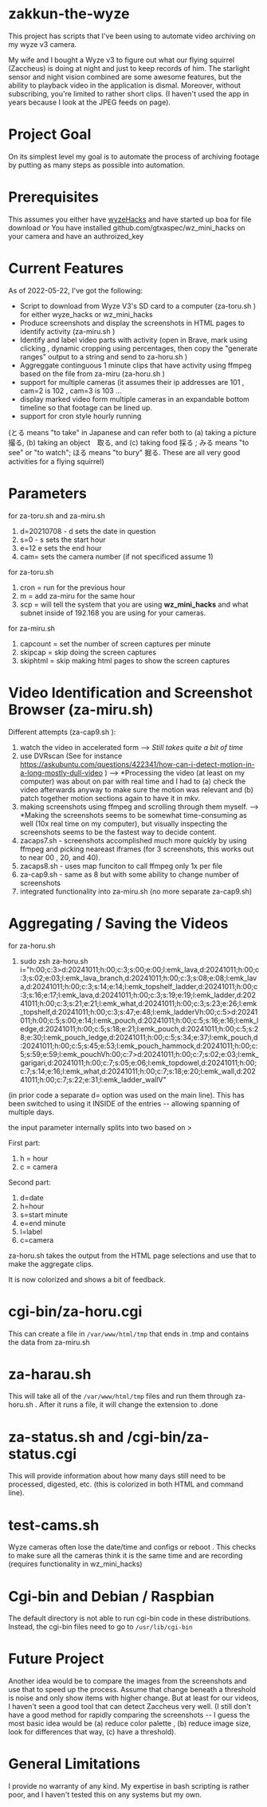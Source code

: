 # zakkun-the-wyze

This project has scripts that I've been using to automate video archiving on my wyze v3 camera. 

My wife and I bought a Wyze v3 to figure out what our flying squirrel (Zaccheus) is doing at night and just to keep records of him. The starlight sensor and night vision combined are some awesome features, but the ability to playback video in the application is dismal. Moreover, without subscribing, you're limited to rather short clips. (I haven't used the app in years because I look at the JPEG feeds on page).

# Project Goal

On its simplest level my goal is to automate the process of archiving footage by putting as many steps as possible into automation.

# Prerequisites

This assumes you either have [wyzeHacks](https://github.com/HclX/WyzeHacks) and have started up boa for file download
*or* 
You have installed github.com/gtxaspec/wz_mini_hacks on your camera and have an authroized_key


# Current Features

As of 2022-05-22, I've got the following:
* Script to download from Wyze V3's SD card to a computer (za-toru.sh ) for either wyze_hacks or wz_mini_hacks
* Produce screenshots and display the screenshots in HTML pages to identify activity (za-miru.sh )
* Identify and label video parts with activity (open in Brave, mark using clicking , dynamic cropping using percentages, then copy the "generate ranges" output to a string and send to za-horu.sh )
* Aggreggate continguous 1 minute clips that have activity using ffmpeg based on the file from za-miru (za-horu.sh )
* support for multiple cameras (it assumes their ip addresses are 101 , cam=2 is 102 , cam=3 is 103 ...
* display marked video form multiple cameras in an expandable bottom timeline so that footage can be lined up.
* support for cron style hourly running



(とる means "to take" in Japanese and can refer both to (a) taking a picture　撮る, (b) taking an object　取る, and (c) taking food 採る ; みる means "to see" or "to watch"; ほる means "to bury" 掘る. These are all very good activities for a flying squirrel)

# Parameters

for za-toru.sh and za-miru.sh  
1. d=20210708  - d sets the date in question
2. s=0 - s sets the start hour
3. e=12  e sets the end hour
4. cam= sets the camera number (if not specificed assume 1)

for za-toru.sh 
1. cron = run for the previous hour
2. m = add za-miru for the same hour
3. scp = will tell the system that you are using **wz_mini_hacks** and what subnet inside of 192.168 you are using for your cameras.

for za-miru.sh
1. capcount = set the number of screen captures per minute 
2. skipcap = skip doing the screen captures
3. skiphtml = skip making html pages to show the screen captures


# Video Identification and Screenshot Browser (za-miru.sh)


Different attempts (za-cap9.sh ):
1. watch the video in accelerated form --> *Still takes quite a bit of time*
2. use DVRscan (See for instance https://askubuntu.com/questions/422341/how-can-i-detect-motion-in-a-long-mostly-dull-video ) --> *Processing the video (at least on my computer) was about on par with real time and I had to (a) check the video afterwards anyway to make sure the motion was relevant and (b) patch together motion sections again to have it in mkv.
3. making screenshots using ffmpeg and scrolling through them myself. --> *Making the screenshots seems to be somewhat time-consuming as well (10x real time on my computer), but visually inspecting the screenshots seems to be the fastest way to decide content.
4. zacaps7.sh - screenshots accomplished much more quickly by using ffmpeg and picking neareast iframes (for 3 screenshots, this works out to near 00 , 20, and 40).
5. zacaps8.sh - uses map funciton to call ffmpeg only 1x per file
6. za-cap9.sh - same as 8 but with some ability to change number of screenshots
7. integrated functionality into za-miru.sh (no more separate za-cap9.sh)


# Aggregating / Saving the Videos
for za-horu.sh
1. sudo zsh za-horu.sh  i="h:00;c:3>d:20241011;h:00;c:3;s:00;e:00;l:emk_lava,d:20241011;h:00;c:3;s:02;e:03;l:emk_lava_branch,d:20241011;h:00;c:3;s:08;e:08;l:emk_lava,d:20241011;h:00;c:3;s:14;e:14;l:emk_topshelf_ladder,d:20241011;h:00;c:3;s:16;e:17;l:emk_lava,d:20241011;h:00;c:3;s:19;e:19;l:emk_ladder,d:20241011;h:00;c:3;s:21;e:21;l:emk_what,d:20241011;h:00;c:3;s:23;e:26;l:emk_topshelf,d:20241011;h:00;c:3;s:47;e:48;l:emk_ladderVh:00;c:5>d:20241011;h:00;c:5;s:00;e:14;l:emk_pouch,d:20241011;h:00;c:5;s:16;e:16;l:emk_ledge,d:20241011;h:00;c:5;s:18;e:21;l:emk_pouch,d:20241011;h:00;c:5;s:28;e:30;l:emk_pouch_ledge,d:20241011;h:00;c:5;s:34;e:37;l:emk_pouch,d:20241011;h:00;c:5;s:45;e:53;l:emk_pouch_hammock,d:20241011;h:00;c:5;s:59;e:59;l:emk_pouchVh:00;c:7>d:20241011;h:00;c:7;s:02;e:03;l:emk_garigari,d:20241011;h:00;c:7;s:05;e:06;l:emk_topdowel,d:20241011;h:00;c:7;s:14;e:16;l:emk_what,d:20241011;h:00;c:7;s:18;e:20;l:emk_wall,d:20241011;h:00;c:7;s:22;e:31;l:emk_ladder_wallV"


(in prior code a separate d= option was used on the main line). This has been switched to using it INSIDE of the entries -- allowing spanning of multiple days.

the input parameter internally splits into two based on >

First part:
1. h = hour
2. c = camera

Second part:
1. d=date
2. h=hour
3. s=start minute
4. e=end minute
5. l=label
6. c=camera


za-horu.sh takes the output from the HTML page selections and use that to make the aggregate clips.

It is now colorized and shows a bit of feedback.

# cgi-bin/za-horu.cgi

This can create a file in `/var/www/html/tmp` that ends in .tmp and contains the data from za-miru.sh

# za-harau.sh

This will take all of the `/var/www/html/tmp` files and run them through za-horu.sh . After it runs a file, it will change the extension to .done

# za-status.sh and /cgi-bin/za-status.cgi

This will provide information about how many days still need to be processed, digested, etc. (this is colorized in both HTML and command line).

# test-cams.sh

Wyze cameras often lose the date/time and configs or reboot . This checks to make sure all the cameras think it is the same time and are recording (requires functionality in wz_mini_hacks)

# Cgi-bin and Debian / Raspbian 

The default directory is not able to run cgi-bin code in these distributions. Instead, the cgi-bin files need to go to `/usr/lib/cgi-bin`


# Future Project

Another idea would be to compare the images from the screenshots and use that to speed up the process. Assume that change beneath a threshold is noise and only show items with higher change. But at least for our videos, I haven't seen a good tool that can detect Zaccheus very well. (I still don't have a good method for rapidly comparing the screenshots -- I guess the most basic idea would be (a) reduce color palette , (b) reduce image size, look for differences that way, (c) have a threshold).
 

# General Limitations

I provide no warranty of any kind. My expertise in bash scripting is rather poor, and I haven't tested this on any systems but my own.
